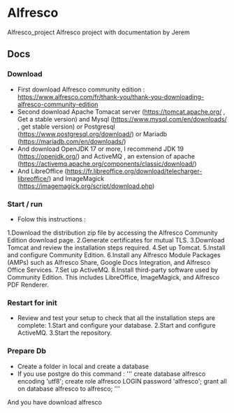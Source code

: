 # Alfresco
Alfresco_project
Alfresco project with documentation by Jerem

## Docs 

### Download
- First download Alfresco community edition : https://www.alfresco.com/fr/thank-you/thank-you-downloading-alfresco-community-edition
- Second download Apache Tomacat server (https://tomcat.apache.org/ , Get a stable version) and Mysql (https://www.mysql.com/en/downloads/ , get stable version)  or Postgresql (https://www.postgresql.org/download/) or Mariadb (https://mariadb.com/en/downloads/) 
- And download OpenJDK 17 or more, I recommend JDK 19 (https://openjdk.org/)  and ActiveMQ , an extension of apache  (https://activemq.apache.org/components/classic/download/)
- And LibreOffice (https://fr.libreoffice.org/download/telecharger-libreoffice/) and ImageMagick (https://imagemagick.org/script/download.php)

### Start / run 
- Folow this instructions :
 
1.Download the distribution zip file by accessing the Alfresco Community Edition download page.
2.Generate certificates for mutual TLS.
3.Download Tomcat and review the installation steps required.
4.Set up Tomcat.
5.Install and configure Community Edition.
6.Install any Alfresco Module Packages (AMPs) such as Alfresco Share, Google Docs Integration, and Alfresco Office Services.
7.Set up ActiveMQ.
8.Install third-party software used by Community Edition. This includes LibreOffice, ImageMagick, and Alfresco PDF Renderer.

### Restart for init 
- Review and test your setup to check that all the installation steps are complete:
1.Start and configure your database.
2.Start and configure ActiveMQ.
3.Start the repository.

### Prepare Db
- Create a folder in local and create a database 
- If you use postgre do this command : 
'''
create database alfresco encoding 'utf8';
create role alfresco LOGIN password 'alfresco';
grant all on database alfresco to alfresco;
'''

And you have download alfresco
